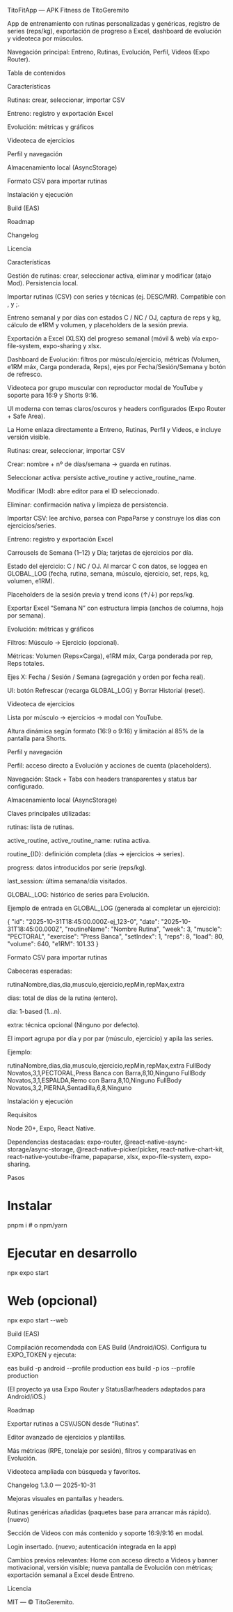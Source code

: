 TitoFitApp — APK Fitness de TitoGeremito

App de entrenamiento con rutinas personalizadas y genéricas, registro de series (reps/kg), exportación de progreso a Excel, dashboard de evolución y videoteca por músculos.

Navegación principal: Entreno, Rutinas, Evolución, Perfil, Videos (Expo Router).

Tabla de contenidos

Características

Rutinas: crear, seleccionar, importar CSV

Entreno: registro y exportación Excel

Evolución: métricas y gráficos

Videoteca de ejercicios

Perfil y navegación

Almacenamiento local (AsyncStorage)

Formato CSV para importar rutinas

Instalación y ejecución

Build (EAS)

Roadmap

Changelog

Licencia

Características

Gestión de rutinas: crear, seleccionar activa, eliminar y modificar (atajo Mod). Persistencia local.

Importar rutinas (CSV) con series y técnicas (ej. DESC/MR). Compatible con , y ;.

Entreno semanal y por días con estados C / NC / OJ, captura de reps y kg, cálculo de e1RM y volumen, y placeholders de la sesión previa.

Exportación a Excel (XLSX) del progreso semanal (móvil & web) vía expo-file-system, expo-sharing y xlsx.

Dashboard de Evolución: filtros por músculo/ejercicio, métricas (Volumen, e1RM máx, Carga ponderada, Reps), ejes por Fecha/Sesión/Semana y botón de refresco.

Videoteca por grupo muscular con reproductor modal de YouTube y soporte para 16:9 y Shorts 9:16.

UI moderna con temas claros/oscuros y headers configurados (Expo Router + Safe Area).

La Home enlaza directamente a Entreno, Rutinas, Perfil y Videos, e incluye versión visible.

Rutinas: crear, seleccionar, importar CSV

Crear: nombre + nº de días/semana → guarda en rutinas.

Seleccionar activa: persiste active_routine y active_routine_name.

Modificar (Mod): abre editor para el ID seleccionado.

Eliminar: confirmación nativa y limpieza de persistencia.

Importar CSV: lee archivo, parsea con PapaParse y construye los días con ejercicios/series.

Entreno: registro y exportación Excel

Carrousels de Semana (1–12) y Día; tarjetas de ejercicios por día.

Estado del ejercicio: C / NC / OJ. Al marcar C con datos, se loggea en GLOBAL_LOG (fecha, rutina, semana, músculo, ejercicio, set, reps, kg, volumen, e1RM).

Placeholders de la sesión previa y trend icons (↑/↓) por reps/kg.

Exportar Excel “Semana N” con estructura limpia (anchos de columna, hoja por semana).

Evolución: métricas y gráficos

Filtros: Músculo → Ejercicio (opcional).

Métricas: Volumen (Reps×Carga), e1RM máx, Carga ponderada por rep, Reps totales.

Ejes X: Fecha / Sesión / Semana (agregación y orden por fecha real).

UI: botón Refrescar (recarga GLOBAL_LOG) y Borrar Historial (reset).

Videoteca de ejercicios

Lista por músculo → ejercicios → modal con YouTube.

Altura dinámica según formato (16:9 o 9:16) y limitación al 85% de la pantalla para Shorts.

Perfil y navegación

Perfil: acceso directo a Evolución y acciones de cuenta (placeholders).

Navegación: Stack + Tabs con headers transparentes y status bar configurado.

Almacenamiento local (AsyncStorage)

Claves principales utilizadas:

rutinas: lista de rutinas.

active_routine, active_routine_name: rutina activa.

routine_{ID}: definición completa (días → ejercicios → series).

progress: datos introducidos por serie (reps/kg).

last_session: última semana/día visitados.

GLOBAL_LOG: histórico de series para Evolución.

Ejemplo de entrada en GLOBAL_LOG (generada al completar un ejercicio):

{
  "id": "2025-10-31T18:45:00.000Z-ej_123-0",
  "date": "2025-10-31T18:45:00.000Z",
  "routineName": "Nombre Rutina",
  "week": 3,
  "muscle": "PECTORAL",
  "exercise": "Press Banca",
  "setIndex": 1,
  "reps": 8,
  "load": 80,
  "volume": 640,
  "e1RM": 101.33
}


Formato CSV para importar rutinas

Cabeceras esperadas:

rutinaNombre,dias,dia,musculo,ejercicio,repMin,repMax,extra


dias: total de días de la rutina (entero).

dia: 1-based (1…n).

extra: técnica opcional (Ninguno por defecto).

El import agrupa por día y por par (músculo, ejercicio) y apila las series.

Ejemplo:

rutinaNombre,dias,dia,musculo,ejercicio,repMin,repMax,extra
FullBody Novatos,3,1,PECTORAL,Press Banca con Barra,8,10,Ninguno
FullBody Novatos,3,1,ESPALDA,Remo con Barra,8,10,Ninguno
FullBody Novatos,3,2,PIERNA,Sentadilla,6,8,Ninguno


Instalación y ejecución

Requisitos

Node 20+, Expo, React Native.

Dependencias destacadas: expo-router, @react-native-async-storage/async-storage, @react-native-picker/picker, react-native-chart-kit, react-native-youtube-iframe, papaparse, xlsx, expo-file-system, expo-sharing.

Pasos

# Instalar
pnpm i   # o npm/yarn

# Ejecutar en desarrollo
npx expo start

# Web (opcional)
npx expo start --web

Build (EAS)

Compilación recomendada con EAS Build (Android/iOS). Configura tu EXPO_TOKEN y ejecuta:

eas build -p android --profile production
eas build -p ios --profile production


(El proyecto ya usa Expo Router y StatusBar/headers adaptados para Android/iOS.)

Roadmap

Exportar rutinas a CSV/JSON desde “Rutinas”.

Editor avanzado de ejercicios y plantillas.

Más métricas (RPE, tonelaje por sesión), filtros y comparativas en Evolución.

Videoteca ampliada con búsqueda y favoritos.

Changelog
1.3.0 — 2025-10-31

Mejoras visuales en pantallas y headers.

Rutinas genéricas añadidas (paquetes base para arrancar más rápido). (nuevo)

Sección de Videos con más contenido y soporte 16:9/9:16 en modal.

Login insertado. (nuevo; autenticación integrada en la app)

Cambios previos relevantes: Home con acceso directo a Videos y banner motivacional, versión visible; nueva pantalla de Evolución con métricas; exportación semanal a Excel desde Entreno.

Licencia

MIT — © TitoGeremito.
